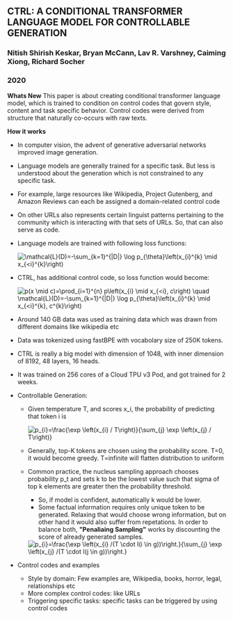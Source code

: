 ## CTRL: A CONDITIONAL TRANSFORMER LANGUAGE MODEL FOR CONTROLLABLE GENERATION
### Nitish Shirish Keskar, Bryan McCann, Lav R. Varshney, Caiming Xiong, Richard Socher
### 2020

**Whats New**
This paper is about creating conditional transformer language model, which is trained to condition on control codes that govern style, content and task specific behavior.  Control codes were derived from structure that naturally co-occurs with raw texts. 

**How it works**
* In computer vision, the advent of generative adversarial networks improved image generation.
* Language models are generally trained for a specific task. But less is understood about the generation which is not constrained to any specific task.
* For example, large resources like Wikipedia, Project Gutenberg, and Amazon Reviews can each be assigned a domain-related control code
* On other URLs also represents certain linguist patterns pertaining to the community which is interacting with that sets of URLs. So, that can also serve as code.
* Language models are trained with following loss functions:

    <img src="https://i.upmath.me/svg/%5Cmathcal%7BL%7D(D)%3D-%5Csum_%7Bk%3D1%7D%5E%7B%7CD%7C%7D%20%5Clog%20p_%7B%5Ctheta%7D%5Cleft(x_%7Bi%7D%5E%7Bk%7D%20%5Cmid%20x_%7B%3Ci%7D%5E%7Bk%7D%5Cright)" alt="\mathcal{L}(D)=-\sum_{k=1}^{|D|} \log p_{\theta}\left(x_{i}^{k} \mid x_{&lt;i}^{k}\right)" />

* CTRL, has additional control code, so loss function would become:

    <img src="https://i.upmath.me/svg/p(x%20%5Cmid%20c)%3D%5Cprod_%7Bi%3D1%7D%5E%7Bn%7D%20p%5Cleft(x_%7Bi%7D%20%5Cmid%20x_%7B%3Ci%7D%2C%20c%5Cright)%20%5Cquad%20%5Cmathcal%7BL%7D(D)%3D-%5Csum_%7Bk%3D1%7D%5E%7B%7CD%7C%7D%20%5Clog%20p_%7B%5Ctheta%7D%5Cleft(x_%7Bi%7D%5E%7Bk%7D%20%5Cmid%20x_%7B%3Ci%7D%5E%7Bk%7D%2C%20c%5E%7Bk%7D%5Cright)" alt="p(x \mid c)=\prod_{i=1}^{n} p\left(x_{i} \mid x_{&lt;i}, c\right) \quad \mathcal{L}(D)=-\sum_{k=1}^{|D|} \log p_{\theta}\left(x_{i}^{k} \mid x_{&lt;i}^{k}, c^{k}\right)" />

* Around 140 GB data was used as training data which was drawn from different domains like wikipedia etc

* Data was tokenized using fastBPE with vocabolary size of 250K tokens. 

* CTRL is really a big model with dimension of 1048, with inner dimension of 8192, 48 layers, 16 heads.

* It was trained on 256 cores of a Cloud TPU v3 Pod, and got trained for 2 weeks.

* Controllable Generation:
    * Given temperature T, and scores x_i, the probability of predicting that token i is 

        <img src="https://i.upmath.me/svg/p_%7Bi%7D%3D%5Cfrac%7B%5Cexp%20%5Cleft(x_%7Bi%7D%20%2F%20T%5Cright)%7D%7B%5Csum_%7Bj%7D%20%5Cexp%20%5Cleft(x_%7Bj%7D%20%2F%20T%5Cright)%7D" alt="p_{i}=\frac{\exp \left(x_{i} / T\right)}{\sum_{j} \exp \left(x_{j} / T\right)}" />

    * Generally, top-K tokens are chosen using the probability score. T=0, it would become greedy. T=infinite will flatten distribution to uniform
    * Common practice, the nucleus sampling approach chooses probability p_t and sets k to be the lowest value such that sigma of top k elements are greater then the probability threshold. 
        * So, if model is confident, automatically k would be lower.
        * Some factual information requires only unique token to be generated. Relaxing that would choose wrong information, but on other hand it would also suffer from repetations. In order to balance both, **"Penaliaing Sampling"** works by discounting the score of already generated samples.

        <img src="https://i.upmath.me/svg/p_%7Bi%7D%3D%5Cfrac%7B%5Cexp%20%5Cleft(x_%7Bi%7D%20%2F(T%20%5Ccdot%20I(i%20%5Cin%20g))%5Cright.%7D%7B%5Csum_%7Bj%7D%20%5Cexp%20%5Cleft(x_%7Bj%7D%20%2F(T%20%5Ccdot%20I(j%20%5Cin%20g))%5Cright.%7D" alt="p_{i}=\frac{\exp \left(x_{i} /(T \cdot I(i \in g))\right.}{\sum_{j} \exp \left(x_{j} /(T \cdot I(j \in g))\right.}" />
* Control codes and examples
    * Style by domain: Few examples are, Wikipedia, books, horror, legal, relationships etc
    * More complex control codes: like URLs
    * Triggering specific tasks: specific tasks can be triggered by using control codes




